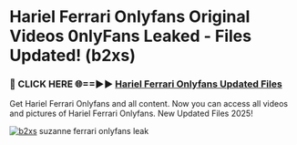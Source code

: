 # Hariel Ferrari Onlyfans Original Videos 0nlyFans Leaked - Files Updated! (b2xs)

<h3>🔴 CLICK HERE 🌐==►► <a href="https://tinyurl.com/x26r9saj" rel="nofollow">Hariel Ferrari Onlyfans Updated Files</a></h3>

Get Hariel Ferrari Onlyfans and all content. Now you can access all videos and pictures of Hariel Ferrari Onlyfans. New Updated Files 2025!

[![b2xs](https://i.imgur.com/LkgZPqh.gif)](https://tinyurl.com/x26r9saj)
suzanne ferrari onlyfans leak
